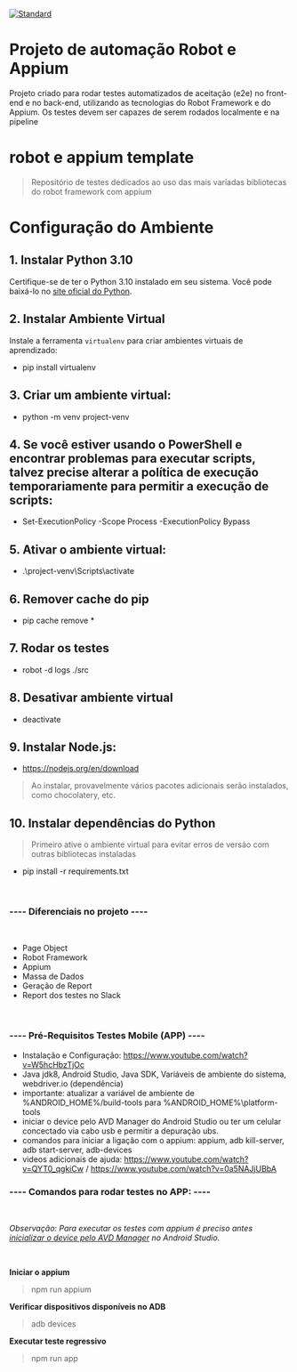 [![Standard](https://github.com/ZyamHunter/robot-framework-appiumlibrary/actions/workflows/standard.yaml/badge.svg)](https://github.com/ZyamHunter/robot-framework-appiumlibrary/actions/workflows/standard.yaml)

# Projeto de automação Robot e Appium
Projeto criado para rodar testes automatizados de aceitação (e2e) no front-end e no back-end, utilizando as tecnologias do Robot Framework e do Appium. Os testes devem ser capazes de serem rodados localmente e na pipeline


# robot e appium template
> Repositório de testes dedicados ao uso das mais variadas bibliotecas do robot framework com appium

# Configuração do Ambiente

## 1. Instalar Python 3.10

Certifique-se de ter o Python 3.10 instalado em seu sistema. Você pode baixá-lo no [site oficial do Python](https://www.python.org/).

## 2. Instalar Ambiente Virtual

Instale a ferramenta `virtualenv` para criar ambientes virtuais de aprendizado:

- pip install virtualenv

## 3. Criar um ambiente virtual:
- python -m venv project-venv

## 4. Se você estiver usando o PowerShell e encontrar problemas para executar scripts, talvez precise alterar a política de execução temporariamente para permitir a execução de scripts:
- Set-ExecutionPolicy -Scope Process -ExecutionPolicy Bypass

## 5. Ativar o ambiente virtual:
- .\project-venv\Scripts\activate

## 6. Remover cache do pip
- pip cache remove *

## 7. Rodar os testes
- robot -d logs ./src

## 8. Desativar ambiente virtual
- deactivate

## 9. Instalar Node.js:
- https://nodejs.org/en/download
 > Ao instalar, provavelmente vários pacotes adicionais serão instalados, como chocolatery, etc.

## 10. Instalar dependências do Python
> Primeiro ative o ambiente virtual para evitar erros de versão com outras bibliotecas instaladas
- pip install -r requirements.txt

<br/>

### ---- Diferenciais no projeto ----
<br/>

- Page Object
- Robot Framework
- Appium
- Massa de Dados
- Geração de Report
- Report dos testes no Slack

<br/>

### ---- Pré-Requisitos Testes Mobile (APP) ----
- Instalação e Configuração: https://www.youtube.com/watch?v=W5hcHbzTjOc
- Java jdk8, Android Studio, Java SDK, Variáveis de ambiente do sistema, webdriver.io (dependência)
- importante: atualizar a variável de ambiente de %ANDROID_HOME%/build-tools para %ANDROID_HOME%\platform-tools
- iniciar o device pelo AVD Manager do Android Studio ou ter um celular concectado via cabo usb e permitir a depuração ubs.
- comandos para iniciar a ligação com o appium: appium, adb kill-server, adb start-server, adb-devices
- videos adicionais de ajuda: https://www.youtube.com/watch?v=QYT0_qgkiCw / https://www.youtube.com/watch?v=0a5NAJjUBbA

### ---- Comandos para rodar testes no APP: ----

<br/>

*Observação: Para executar os testes com appium é preciso antes <u>inicializar o device pelo AVD Manager</u> no Android Studio.*

<br/>

**Iniciar o appium**
> npm run appium

**Verificar dispositivos disponíveis no ADB**
> adb devices

**Executar teste regressivo**
> npm run app
